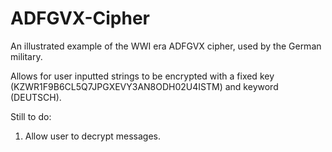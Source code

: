 # ADFGVX-Cipher
An illustrated example of the WWI era ADFGVX cipher, used by the German military.

Allows for user inputted strings to be encrypted with a fixed key (KZWR1F9B6CL5Q7JPGXEVY3AN8ODH02U4ISTM) and keyword (DEUTSCH). 

Still to do: 
1. Allow user to decrypt messages.
